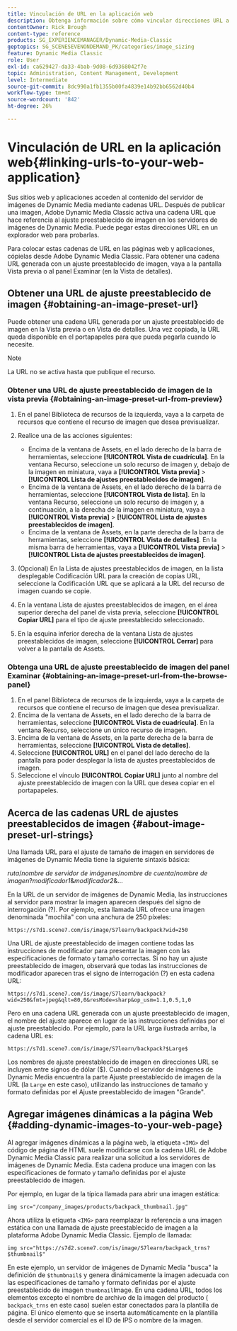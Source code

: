 ```yaml
---
title: Vinculación de URL en la aplicación web
description: Obtenga información sobre cómo vincular direcciones URL a su aplicación web desde Adobe Dynamic Media Classic.
contentOwner: Rick Brough
content-type: reference
products: SG_EXPERIENCEMANAGER/Dynamic-Media-Classic
geptopics: SG_SCENESEVENONDEMAND_PK/categories/image_sizing
feature: Dynamic Media Classic
role: User
exl-id: ca629427-da33-4bab-9d08-6d9368042f7e
topic: Administration, Content Management, Development
level: Intermediate
source-git-commit: 8dc990a1fb1355b00fa4839e14b92bb6562d40b4
workflow-type: tm+mt
source-wordcount: '842'
ht-degree: 26%

---
```


# Vinculación de URL en la aplicación web{#linking-urls-to-your-web-application}

Sus sitios web y aplicaciones acceden al contenido del servidor de imágenes de Dynamic Media mediante cadenas URL. Después de publicar una imagen, Adobe Dynamic Media Classic activa una cadena URL que hace referencia al ajuste preestablecido de imagen en los servidores de imágenes de Dynamic Media. Puede pegar estas direcciones URL en un explorador web para probarlas.

Para colocar estas cadenas de URL en las páginas web y aplicaciones, cópielas desde Adobe Dynamic Media Classic. Para obtener una cadena URL generada con un ajuste preestablecido de imagen, vaya a la pantalla Vista previa o al panel Examinar (en la Vista de detalles).

## Obtener una URL de ajuste preestablecido de imagen {#obtaining-an-image-preset-url}

Puede obtener una cadena URL generada por un ajuste preestablecido de imagen en la Vista previa o en Vista de detalles. Una vez copiada, la URL queda disponible en el portapapeles para que pueda pegarla cuando lo necesite.

>[!NOTE]
>
>La URL no se activa hasta que publique el recurso.

### Obtener una URL de ajuste preestablecido de imagen de la vista previa {#obtaining-an-image-preset-url-from-preview}

1. En el panel Biblioteca de recursos de la izquierda, vaya a la carpeta de recursos que contiene el recurso de imagen que desea previsualizar.
1. Realice una de las acciones siguientes:

   * Encima de la ventana de Assets, en el lado derecho de la barra de herramientas, seleccione **[!UICONTROL Vista de cuadrícula]**. En la ventana Recurso, seleccione un solo recurso de imagen y, debajo de la imagen en miniatura, vaya a **[!UICONTROL Vista previa]** > **[!UICONTROL Lista de ajustes preestablecidos de imagen]**.
   * Encima de la ventana de Assets, en el lado derecho de la barra de herramientas, seleccione **[!UICONTROL Vista de lista]**. En la ventana Recurso, seleccione un solo recurso de imagen y, a continuación, a la derecha de la imagen en miniatura, vaya a **[!UICONTROL Vista previa]** > **[!UICONTROL Lista de ajustes preestablecidos de imagen]**.
   * Encima de la ventana de Assets, en la parte derecha de la barra de herramientas, seleccione **[!UICONTROL Vista de detalles]**. En la misma barra de herramientas, vaya a **[!UICONTROL Vista previa]** > **[!UICONTROL Lista de ajustes preestablecidos de imagen]**.

1. (Opcional) En la Lista de ajustes preestablecidos de imagen, en la lista desplegable Codificación URL para la creación de copias URL, seleccione la Codificación URL que se aplicará a la URL del recurso de imagen cuando se copie.
1. En la ventana Lista de ajustes preestablecidos de imagen, en el área superior derecha del panel de vista previa, seleccione **[!UICONTROL Copiar URL]** para el tipo de ajuste preestablecido seleccionado.
1. En la esquina inferior derecha de la ventana Lista de ajustes preestablecidos de imagen, seleccione **[!UICONTROL Cerrar]** para volver a la pantalla de Assets.

### Obtenga una URL de ajuste preestablecido de imagen del panel Examinar {#obtaining-an-image-preset-url-from-the-browse-panel}

1. En el panel Biblioteca de recursos de la izquierda, vaya a la carpeta de recursos que contiene el recurso de imagen que desea previsualizar.
1. Encima de la ventana de Assets, en el lado derecho de la barra de herramientas, seleccione **[!UICONTROL Vista de cuadrícula]**. En la ventana Recurso, seleccione un único recurso de imagen.
1. Encima de la ventana de Assets, en la parte derecha de la barra de herramientas, seleccione **[!UICONTROL Vista de detalles]**.
1. Seleccione **[!UICONTROL URL]** en el panel del lado derecho de la pantalla para poder desplegar la lista de ajustes preestablecidos de imagen.
1. Seleccione el vínculo **[!UICONTROL Copiar URL]** junto al nombre del ajuste preestablecido de imagen con la URL que desea copiar en el portapapeles.

## Acerca de las cadenas URL de ajustes preestablecidos de imagen {#about-image-preset-url-strings}

Una llamada URL para el ajuste de tamaño de imagen en servidores de imágenes de Dynamic Media tiene la siguiente sintaxis básica:

*ruta*/*nombre de servidor de imágenes*/*nombre de cuenta*/*nombre de imagen*?*modificador1*&amp;*modificador2*&amp;...

En la URL de un servidor de imágenes de Dynamic Media, las instrucciones al servidor para mostrar la imagen aparecen después del signo de interrogación (?). Por ejemplo, esta llamada URL ofrece una imagen denominada &quot;mochila&quot; con una anchura de 250 píxeles:

```as3
https://s7d1.scene7.com/is/image/S7learn/backpack?wid=250
```

Una URL de ajuste preestablecido de imagen contiene todas las instrucciones de modificador para presentar la imagen con las especificaciones de formato y tamaño correctas. Si no hay un ajuste preestablecido de imagen, observará que todas las instrucciones de modificador aparecen tras el signo de interrogación (?) en esta cadena URL:

```as3
https://s7d1.scene7.com/is/image/S7learn/backpack?wid=250&fmt=jpeg&qlt=80,0&resMode=sharp&op_usm=1.1,0.5,1,0
```

Pero en una cadena URL generada con un ajuste preestablecido de imagen, el nombre del ajuste aparece en lugar de las instrucciones definidas por el ajuste preestablecido. Por ejemplo, para la URL larga ilustrada arriba, la cadena URL es:

```as3
https://s7d1.scene7.com/is/image/S7learn/backpack?$Large$
```

Los nombres de ajuste preestablecido de imagen en direcciones URL se incluyen entre signos de dólar ($). Cuando el servidor de imágenes de Dynamic Media encuentra la parte Ajuste preestablecido de imagen de la URL (la `Large` en este caso), utilizando las instrucciones de tamaño y formato definidas por el Ajuste preestablecido de imagen &quot;Grande&quot;.

## Agregar imágenes dinámicas a la página Web {#adding-dynamic-images-to-your-web-page}

Al agregar imágenes dinámicas a la página web, la etiqueta `<IMG>` del código de página de HTML suele modificarse con la cadena URL de Adobe Dynamic Media Classic para realizar una solicitud a los servidores de imágenes de Dynamic Media. Esta cadena produce una imagen con las especificaciones de formato y tamaño definidas por el ajuste preestablecido de imagen.

Por ejemplo, en lugar de la típica llamada para abrir una imagen estática:

```as3
img src="/company_images/products/backpack_thumbnail.jpg"
```

Ahora utiliza la etiqueta `<IMG>` para reemplazar la referencia a una imagen estática con una llamada de ajuste preestablecido de imagen a la plataforma Adobe Dynamic Media Classic. Ejemplo de llamada:

```as3
img src="https://s7d2.scene7.com/is/image/S7learn/backpack_trns?$thumbnail$"
```

En este ejemplo, un servidor de imágenes de Dynamic Media &quot;busca&quot; la definición de `$thumbnail$` y genera dinámicamente la imagen adecuada con las especificaciones de tamaño y formato definidas por el ajuste preestablecido de imagen `thumbnail`Image. En una cadena URL, todos los elementos excepto el nombre de archivo de la imagen del producto ( `backpack_trns` en este caso) suelen estar conectados para la plantilla de página. El único elemento que se inserta automáticamente en la plantilla desde el servidor comercial es el ID de IPS o nombre de la imagen.
